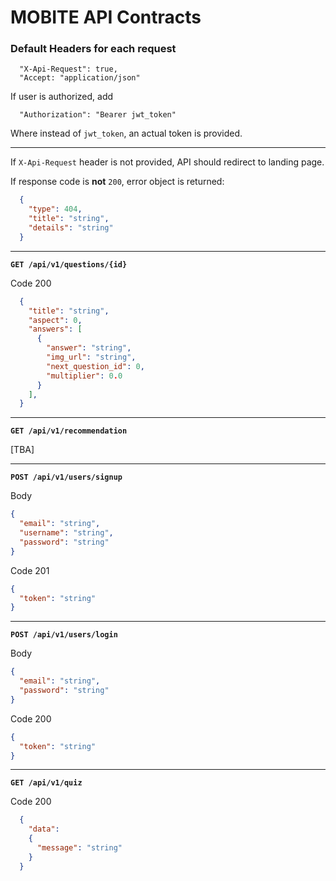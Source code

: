 # MOBITE API Contracts

### Default Headers for each request
```
  "X-Api-Request": true,
  "Accept: "application/json"
```

If user is authorized, add 
```
  "Authorization": "Bearer jwt_token"
```
Where instead of `jwt_token`, an actual token is provided.

---

If `X-Api-Request` header is not provided, API should redirect to landing page.

If response code is **not** `200`, error object is returned:

```json
  {
    "type": 404,
    "title": "string",
    "details": "string"
  }
```

---

**`GET /api/v1/questions/{id}`**

Code 200
```json
  {
    "title": "string",
    "aspect": 0,
    "answers": [
      {
        "answer": "string",
        "img_url": "string",
        "next_question_id": 0,
        "multiplier": 0.0
      }
    ],
  }
```

---

**`GET /api/v1/recommendation`**

[TBA]

---

**`POST /api/v1/users/signup`**

Body
```json
{
  "email": "string",
  "username": "string",
  "password": "string"
}
```

Code 201
```json
{
  "token": "string"
}
```

---

**`POST /api/v1/users/login`**

Body
```json
{
  "email": "string",
  "password": "string"
}
```

Code 200
```json
{
  "token": "string"
}
```

---

**`GET /api/v1/quiz`**

Code 200
```json
  {
    "data":
    {
      "message": "string" 
    }
  }
```

